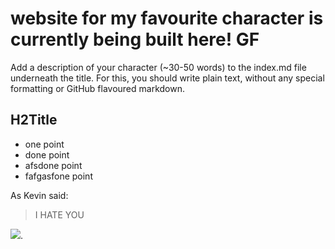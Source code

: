 # website for my favourite character is currently being built here! GF
Add a description of your character (~30-50 words) to the index.md file underneath the title. For this, you should write plain text, without any special formatting or GitHub flavoured markdown.

## H2Title 
* one point 
* done point 
* afsdone point 
* fafgasfone point 

As Kevin said: 

> I HATE YOU

<img src="https://upload.wikimedia.org/wikipedia/en/thumb/b/b4/Donald_Duck.svg/800px-Donald_Duck.svg.png"/>.
